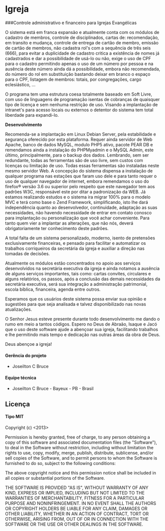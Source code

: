 Igreja
======

###Controle administrativo e financeiro para Igrejas Evangélicas

 O sistema está em franca expansão e atualmente conta com os módulos de cadastro de membros, controle de disciplinados, cartas de: recomendação, em transito e mudança, controle de entrega de cartão de membro, emissão de cartão de membros, não cadastra rol's com a sequência de três seis (666), para evitar a duplicidade de cadastro critica a existência de nomes já cadastrados e dar a possibilidade de usá-lo ou não, exige o uso de CPF para o cadastro permitindo apenas o uso de um número por pessoa e na ausência deste número ainda dá a possibilidade, embora não recomendada, do número do rol em substituição bastando deixar em branco o espaço para o CPF, listagem de membros: totais, por congregações, cargo eclesiástico, ...

  O programa tem uma estrutura coesa totalmente baseado em Soft Livre, com uso de linguagens de programação isentas de cobranças de quaisquer tipo de licença e sem nenhuma restrição de uso. Visando a implantação de intranet's para acesso locais ou externos o detentor do sistema tem total liberdade para expandi-lo.


__Desenvolvimento__

 Recomenda-se a implantação em Linux Debian Server, pela estabilidade e segurança oferecido por esta plataforma. Requer ainda servidor de Web Apache, banco de dados MySQL, modulo PHP5 ativo, pacote PEAR DB e remendamos ainda a instalação do PHPMyadmin e o MySQL Admin, este último, principalmente, para o backup dos dados. Lembrando, sem ser redundante, todas as ferramentas são de uso livre, sem custos com licenças ou limitação de uso. Todas essas ferramentas são instaladas neste mesmo servidor Web.
 A concepção do sistema dispensa a instalação de qualquer programa nas estações que faram uso dele e para tanto requer o uso de qualquer navegador de internet, embora remendamos o uso do firefox® versão 3.6 ou superior pelo respeito que este navegador tem aos padrões W3C, responsável este por ditar a padronização da WEB.
 Já estamos realizando estudos e o sistema ira migrar 100% para o modelo MVC e terá como base o Zend Framework, simplificando, isto lhe dará independência quanto ao desenvolvedor, continuidade, adaptação as suas necessidades, não havendo necessidade de entrar em contato conosco para implantação ou personalização que você achar conveniente. Para tanto quem vier a implantar as alterações, que não nós, deverá obrigatoriamente ter conhecimento deste padrões.

  A total falta de um sistema personalizado, moderno, isento de pretensões exclusivamente financeiras, e pensado para facilitar e automatizar os trabalhos corriqueiros da secretária da igreja e auxiliar a direção nas tomadas de decisões.

  Atualmente os módulos estão concentrados no apoio aos serviços desenvolvidos na secretária executiva da igreja e ainda notamos a ausência de alguns serviços importantes, tais como: cartas convites, circulares e alguns relatórios, os passos, após a conclusão das demais necessidades da secretária executiva, será sua integração a administração patrimonial, escola bíblica, financeira, agenda entre outros.

  Esperamos que os usuários deste sistema possa enviar sua opinião e sugestões para que seja analisada e talvez disponibilizado nas novas atualizações.

  O Senhor Jesus esteve presente durante todo desenvolvimento me dando o rumo em meio a tantos códigos. Espero no Deus de Abraão, Isaque e Jacó que o uso deste software ajude a abençoar sua igreja, facilitando trabalhos e lhe permitindo mais tempo e dedicação nas outras áreas da obra de Deus.

   Deus abençoe a igreja!

#### Gerência do projeto
- Joseilton C Bruce

#### Equipe técnica
- Joseilton C Bruce - Bayeux - PB - Brasil

## Licença

#### __Tipo MIT__
 Copyright (c) <2013> <Joseilton Costa Bruce>

 Permission is hereby granted, free of charge, to any person obtaining a copy
 of this software and associated documentation files (the "Software"), to deal
 in the Software without restriction, including without limitation the rights
 to use, copy, modify, merge, publish, distribute, sublicense, and/or sell
 copies of the Software, and to permit persons to whom the Software is
 furnished to do so, subject to the following conditions:

 The above copyright notice and this permission notice shall be included in
 all copies or substantial portions of the Software.

 THE SOFTWARE IS PROVIDED "AS IS", WITHOUT WARRANTY OF ANY KIND, EXPRESS OR
 IMPLIED, INCLUDING BUT NOT LIMITED TO THE WARRANTIES OF MERCHANTABILITY,
 FITNESS FOR A PARTICULAR PURPOSE AND NONINFRINGEMENT. IN NO EVENT SHALL THE
 AUTHORS OR COPYRIGHT HOLDERS BE LIABLE FOR ANY CLAIM, DAMAGES OR OTHER
 LIABILITY, WHETHER IN AN ACTION OF CONTRACT, TORT OR OTHERWISE, ARISING FROM,
 OUT OF OR IN CONNECTION WITH THE SOFTWARE OR THE USE OR OTHER DEALINGS IN
 THE SOFTWARE.


